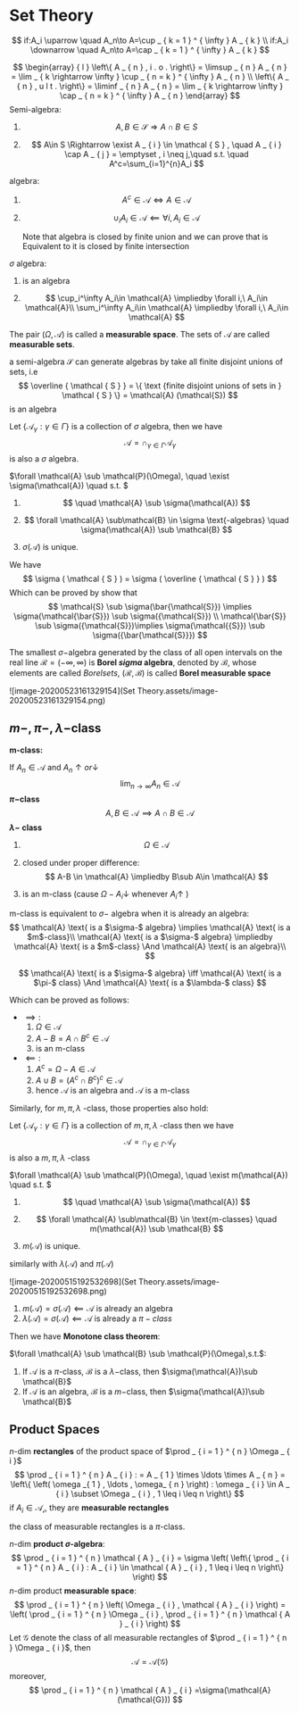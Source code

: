 # Set Theory

$$
if:A_i \uparrow \quad 
A_n\to A=\cup _ { k = 1 } ^ { \infty } A _ { k } 
\\
if:A_i \downarrow \quad 
A_n\to A=\cap _ { k = 1 } ^ { \infty } A _ { k }
$$


$$
\begin{array} { l } \left\{ A _ { n } , i . o . \right\} = \limsup _ { n } A _ { n } = \lim _ { k \rightarrow \infty } \cup _ { n = k } ^ { \infty } A _ { n } \\ \left\{ A _ { n } , u l t . \right\} = \liminf _ { n } A _ { n } = \lim _ { k \rightarrow \infty } \cap _ { n = k } ^ { \infty } A _ { n } \end{array}
$$
Semi-algebra:

1. $$
   A , B \in \mathcal { S } \Rightarrow A\cap B \in S
   $$

2. $$
   A\in S \Rightarrow \exist A _ { i } \in \mathcal { S } , \quad A _ { i } \cap A _ { j } = \emptyset , i \neq j,\quad s.t.  \quad A^c=\sum_{i=1}^{n}A_i
   $$

algebra:

1. $$
   A^c \in \mathcal{A} \iff A\in \mathcal{A}
   $$

2. $$
   \cup_i A_i \in \mathcal{A} \impliedby \forall i,  A_i\in\mathcal{A}
   $$

   Note that algebra is closed by finite union and we can prove that is Equivalent to it is closed by finite intersection

$\sigma$ algebra:

1.  is an algebra

2. $$
   \cup_i^\infty A_i\in \mathcal{A} \impliedby \forall i,\ A_i\in \mathcal{A}\\
   \sum_i^\infty A_i\in \mathcal{A} \impliedby \forall i,\ A_i\in \mathcal{A}
   $$

The pair $(\Omega, \mathcal{A})$ is called a **measurable space**. The sets of $\mathcal{A}$ are called **measurable sets**. 

a semi-algebra $\mathcal{S}$ can generate algebras by take all finite  disjoint unions of sets, i.e
$$
\overline { \mathcal { S } } = \{ \text {finite disjoint unions of sets in } \mathcal { S } \} = \mathcal{A} (\mathcal{S})
$$
is an algebra



Let $\left\{ \mathcal { A } _ { \gamma } : \gamma \in \Gamma \right\}$ is a collection of  $\sigma$ algebra, then we have 
$$
\mathcal { A } = \cap _ { \gamma \in \Gamma } \mathcal { A } _ { \gamma }
$$
is also  a $\sigma$ algebra.



$\forall \mathcal{A} \sub \mathcal{P}(\Omega), \quad \exist \sigma(\mathcal{A}) \quad s.t. $ 

1. $$
   \quad \mathcal{A} \sub \sigma(\mathcal{A})
   $$

2. $$
   \forall \mathcal{A} \sub\mathcal{B} \in \sigma \text{-algebras} \quad \sigma(\mathcal{A}) \sub \mathcal{B}
   $$

3.  $\sigma(\mathcal{A})$ is unique.



We have 
$$
\sigma ( \mathcal { S } ) = \sigma ( \overline { \mathcal { S } } )
$$
Which can be proved by show that
$$
\mathcal{S} \sub \sigma(\bar{\mathcal{S}}) \implies \sigma(\mathcal{\bar{S}}) \sub \sigma({\mathcal{S}})
\\
\mathcal{\bar{S}} \sub \sigma({\mathcal{S}})\implies \sigma(\mathcal{{S}}) \sub \sigma({\bar{\mathcal{S}}})
$$

The smallest $\sigma-$algebra generated by the class of all open intervals on the real line $\mathcal{R}=(-\infty,\infty)$ is **Borel $sigma$ algebra**, denoted by $\mathcal{B}$, whose elements are called $Borel sets$, $(\mathcal{R},\mathcal{B})$ is called **Borel measurable space**

![image-20200523161329154](Set Theory.assets/image-20200523161329154.png)


## $m-,\pi-,\lambda-$class 

**m-class:**

If $A_n\in\mathcal{A}$ and $A_n\uparrow or \downarrow$
$$
\lim_{n\to\infty}A_n\in \mathcal{A}
$$
**$\pi-$class** 
$$
A,B\in \mathcal{A} \implies A\cap B\in \mathcal{A}
$$
**$\lambda-$ class**

1. $$
   \Omega \in \mathcal{A}
   $$

2.  closed under proper difference:
   $$
   A-B \in \mathcal{A} \impliedby B\sub A\in \mathcal{A}
   $$

3.  is an m-class (cause $\Omega-A_i \downarrow$ whenever $A_i \uparrow$ )



m-class is equivalent to $\sigma-$ algebra when it is already an algebra:
$$
\mathcal{A} \text{ is a $\sigma-$ algebra} \implies \mathcal{A} \text{ is a $m$-class}\\
\mathcal{A} \text{ is a $\sigma-$ algebra} \impliedby \mathcal{A} \text{ is a $m$-class} \And \mathcal{A} \text{ is an algebra}\\
$$

$$
\mathcal{A} \text{ is a $\sigma-$ algebra} \iff \mathcal{A} \text{ is a $\pi-$ class} \And \mathcal{A} \text{ is a $\lambda-$ class}
$$

Which can be proved as follows:

- $\implies:$
  1. $\Omega \in \mathcal{A}$
  2. $A-B=A\cap B^c\in \mathcal{A}$
  3. is an m-class
- $\impliedby:$
  1. $A^c=\Omega-A\in \mathcal{A}$
  2. $A \cup B =(A^c \cap B^c)^c \in \mathcal{A}$
  3. hence $\mathcal{A}$ is an algebra and $\mathcal{A}$ is a m-class



Similarly, for $m,\pi,\lambda$ -class, those properties also hold:

Let $\left\{ \mathcal { A } _ { \gamma } : \gamma \in \Gamma \right\}$ is a collection of  $m,\pi,\lambda$ -class then we have 
$$
\mathcal { A } = \cap _ { \gamma \in \Gamma } \mathcal { A } _ { \gamma }
$$
is also  a $m,\pi,\lambda$ -class



$\forall \mathcal{A} \sub \mathcal{P}(\Omega), \quad \exist m(\mathcal{A}) \quad s.t. $ 

1. $$
   \quad \mathcal{A} \sub \sigma(\mathcal{A})
   $$

2. $$
   \forall \mathcal{A} \sub\mathcal{B} \in \text{m-classes} \quad m(\mathcal{A}) \sub \mathcal{B}
   $$

3. $m(\mathcal{A})$ is unique.

similarly with $\lambda(\mathcal{A})$ and $\pi(\mathcal{A})$

![image-20200515192532698](Set Theory.assets/image-20200515192532698.png)



1. $m(\mathcal{A})=\sigma(\mathcal{A})\impliedby \mathcal{A} \text{ is already an algebra}$
2. $\lambda(\mathcal{A})=\sigma(\mathcal{A})\impliedby \mathcal{A} \text{ is already a $\pi-class$}$

Then we have **Monotone class theorem**:

$\forall \mathcal{A} \sub  \mathcal{B} \sub  \mathcal{P}(\Omega),s.t.$:

1. If $\mathcal{A}$ is a $\pi$-class, $\mathcal{B}$ is a $\lambda-$class, then $\sigma(\mathcal{A})\sub \mathcal{B}$
2. If $\mathcal{A}$ is an algebra, $\mathcal{B}$ is a $m-$class, then $\sigma(\mathcal{A})\sub \mathcal{B}$



## Product Spaces

$n$-dim **rectangles** of the product space of $\prod _ { i = 1 } ^ { n } \Omega _ { i }$
$$
\prod _ { i = 1 } ^ { n } A _ { i } : = A _ { 1 } \times \ldots \times A _ { n } = \left\{ \left( \omega _{ 1 } , \ldots , \omega_ { n } \right) : \omega _ { i } \in A _ { i } \subset \Omega _ { i } , 1 \leq i \leq n \right\}
$$
if $A_i \in \mathcal{A_i}$, they are **measurable rectangles**

the class of measurable rectangles is a $\pi$-class.

$n$-dim **product $\sigma$-algebra**:
$$
\prod _ { i = 1 } ^ { n } \mathcal { A } _ { i } = \sigma \left( \left\{ \prod _ { i = 1 } ^ { n } A _ { i } : A _ { i } \in \mathcal { A } _ { i } , 1 \leq i \leq n \right\} \right)
$$
$n$-dim product **measurable space**:
$$
\prod _ { i = 1 } ^ { n } \left( \Omega _ { i } , \mathcal { A } _ { i } \right) = \left( \prod _ { i = 1 } ^ { n } \Omega _ { i } , \prod _ { i = 1 } ^ { n } \mathcal { A } _ { i } \right)
$$
Let $\mathcal{G}$ denote the class of all measurable rectangles of $\prod _ { i = 1 } ^ { n } \Omega _ { i }$, then
$$
\mathcal{A}=\mathcal{A}(\mathcal{G})
$$
moreover,
$$
\prod _ { i = 1 } ^ { n } \mathcal { A } _ { i } =\sigma(\mathcal{A}(\mathcal{G}))
$$
